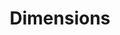 ---
layout: default
bigquery: https://console.cloud.google.com/bigquery?p=covid-19-dimensions-ai&page=table&d=data&t=publications
contributors: Digital Science, https://www.digital-science.com/
cost: Free for personal, non-commercial use.
description: Dimensions contains more than 100 million publications, ranging from
  articles published in scholarly journals, books and book chapters, to preprints
  and conference proceedings. All publications are contextualized with linked data
  sets, funding, publications, patents, clinical trials, and policy documents. You
  can also view associated categories, funders, institutions, and researcher profiles.
documentation: https://docs.dimensions.ai/bigquery/index.html
last_edit: Mon, 04 Apr 2022 19:04:00 GMT
location: https://www.dimensions.ai/products/free/
maintained_by: Digital Science, https://www.digital-science.com/
schema_fields: '[''application_number'', ''created_date'', ''date_normal'', ''funding_jpy'',
  ''date_imported_gbq'', ''category_for'', ''repository_name'', ''family_members_ids'',
  ''category_uoa'', ''original_title'', ''assignee_orgs'', ''interventions'', ''expiration_year'',
  ''mesh_headings'', ''category_hrcs_rac'', ''subtitles'', ''current_assignee_countries'',
  ''external_ids'', ''phase'', ''established'', ''acknowledgements'', ''patent_ids'',
  ''funding_gbp'', ''funder_org'', ''labels'', ''book_title'', ''supporting_grant_ids'',
  ''researcher_ids'', ''date_print'', ''conference'', ''inventor_names'', ''brief_title'',
  ''wikipedia_url'', ''clinical_trial_ids'', ''status'', ''funder_org_state_codes'',
  ''address'', ''citations'', ''research_org_state_names'', ''registry'', ''repository_id'',
  ''relationships'', ''filing_year'', ''ipcr'', ''aliases'', ''conditions'', ''organisation_details'',
  ''arxiv_id'', ''publisher'', ''category_sdg'', ''associated_publication_id'', ''description'',
  ''start_year'', ''end_year'', ''research_org_city_names'', ''funder_org_cities'',
  ''title'', ''funder_orgs'', ''mesh_terms'', ''expiration_date'', ''funding_eur'',
  ''associated_grant_ids'', ''category_bra'', ''type'', ''funding_amount'', ''category_rcdc'',
  ''funding_chf'', ''associated_publication_pmid'', ''source_id'', ''grant_number'',
  ''category_hra'', ''language'', ''repository_url'', ''kind'', ''jurisdiction'',
  ''priority_year'', ''editors'', ''filing_status'', ''date_inserted'', ''investigators'',
  ''priority_date'', ''metrics'', ''pages'', ''funder_org_acronyms'', ''reference_ids'',
  ''resulting_publication_doi'', ''resulting_publication_ids'', ''name'', ''citations_count'',
  ''links'', ''date_modified'', ''volume'', ''authors'', ''granted_year'', ''research_org_state_codes'',
  ''funding_nzd'', ''date'', ''journal'', ''categories'', ''research_org_country_names'',
  ''doi'', ''foa_number'', ''publication_year'', ''cited_by_ids'', ''abstract'', ''issue'',
  ''funding_details'', ''funding_cny'', ''original_assignee'', ''parent_id'', ''license'',
  ''granted_date'', ''legal_events'', ''funding_currency'', ''associated_publication_doi'',
  ''isbn'', ''funding_aud'', ''cpc'', ''linkout'', ''publication_ids'', ''funder_countries'',
  ''category_icrp_ct'', ''assignee_countries'', ''legal_status'', ''funder_org_countries'',
  ''filing_date'', ''funding_usd'', ''year'', ''active_years'', ''pmid'', ''proceedings_title'',
  ''journal_lists'', ''family_id'', ''open_access_categories_v2'', ''original_assignee_countries'',
  ''funding_cad'', ''current_assignee'', ''embargo_date'', ''end_date'', ''concepts'',
  ''date_online'', ''types'', ''family_count'', ''open_access_categories'', ''associated_publication_arxiv_id'',
  ''acronyms'', ''gender'', ''research_org_cities'', ''pmcid'', ''altmetrics'', ''citation_string'',
  ''research_orgs'', ''research_org_countries'', ''publication_date'', ''category_icrp_cso'',
  ''id'', ''original_abstract'', ''email_address'', ''original_assignee_orgs'', ''start_date'',
  ''book_series_title'', ''category_hrcs_hc'', ''current_assignee_orgs'', ''acronym'',
  ''eisbn'']'
shortname: dimensions
tags:
- scholarly literature
- patents
- funding
- clinical trials
- academic profiles
terms_of_use: 'Use of both the Dimensions COVID-19 dataset and full Dimensions dataset
  are subject to the Dimensions Terms of use: https://www.dimensions.ai/policies-terms-legal '
title: Dimensions
uuid: dcff88bd-fe6b-4fdb-8159-809bf9d7bc1c
---